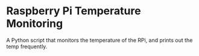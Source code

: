 # Raspberry Pi Temperature Monitoring

A Python script that monitors the temperature of the RPi, and prints out the temp frequently.